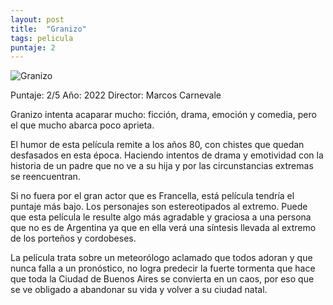 ```yaml
---
layout: post
title:  "Granizo"
tags: pelicula
puntaje: 2
---
```




![Granizo](https://www.cinevistablog.com/wp-content/uploads/2022/03/resena-granizo-tibia-comedia-sobre-la-cultura-de-la-cancelacion-y-el-cambio-climatico.jpg)

Puntaje: 2/5 
Año: 2022
Director: Marcos Carnevale

Granizo intenta acaparar mucho: ficción, drama, emoción y comedia, pero el que mucho abarca poco aprieta.

El humor de esta película remite a los años 80, con chistes que quedan desfasados en esta época. Haciendo intentos de drama y emotividad con la historia de un padre que no ve a su hija y por las circunstancias extremas se reencuentran. 

Si no fuera por el gran actor que es Francella, está película tendría el puntaje más bajo. Los personajes son estereotipados al extremo. Puede que esta película le resulte algo más agradable y graciosa a una persona que no es de Argentina ya que en ella verá una síntesis llevada al extremo de los porteños y cordobeses.

La película trata sobre un meteorólogo aclamado que todos adoran y que nunca falla a un pronóstico, no logra predecir la fuerte tormenta que hace que toda la Ciudad de Buenos Aires se convierta en un caos, por eso que se ve obligado a abandonar su vida y volver a su ciudad natal.

